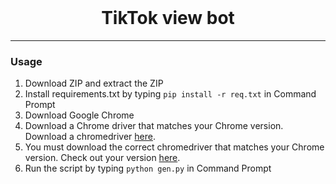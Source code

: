 <br/>
<div align="center">
  
# TikTok view bot


  
</div>


--------------------------------------

### Usage


1. Download ZIP and extract the ZIP
2. Install requirements.txt by typing `pip install -r req.txt` in Command Prompt
3. Download Google Chrome
4. Download a Chrome driver that matches your Chrome version. Download a chromedriver <a href="https://chromedriver.chromium.org/downloads">here</a>.
5. You must download the correct chromedriver that matches your Chrome version. Check out your version <a href="https://www.google.com/chrome/update/">here</a>.
6. Run the script by typing `python gen.py` in Command Prompt
